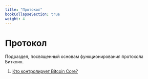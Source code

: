 ```yaml
---
title: "Протокол"
bookCollapseSection: true
weight: 4
---
```


# Протокол

Подраздел, посвященный основам функционирования протокола Биткоин.

1. [Кто контролирует Bitcoin Core?](./who-controls-bitcoin-core)